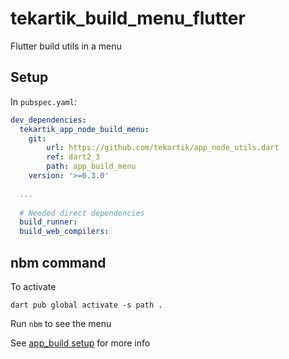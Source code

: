 # tekartik_build_menu_flutter

Flutter build utils in a menu

## Setup

In `pubspec.yaml`:

```yaml
dev_dependencies:
  tekartik_app_node_build_menu:
    git: 
        url: https://github.com/tekartik/app_node_utils.dart
        ref: dart2_3
        path: app_build_menu
    version: '>=0.3.0'
    
  ...
  
  # Needed direct dependencies
  build_runner:
  build_web_compilers:
```
      
## nbm command

To activate

```shell
dart pub global activate -s path .
```

Run `nbm` to see the menu

See [app_build setup](../app_build/README.md) for more info